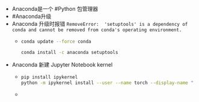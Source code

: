 - Anaconda是一个 #Python 包管理器
- #Anaconda升级
- Anaconda 升级时报错 `RemoveError:  'setuptools' is a dependency of conda and cannot be removed from conda's operating environment.`
	- ```bash
	  conda update --force conda
	  
	  conda install -c anaconda setuptools
	  ```
- Anaconda 新建 Jupyter Notebook kernel
	- ```bash
	  pip install ipykernel
	  python -m ipykernel install --user --name torch --display-name "Python (torch)"
	  ```
	-